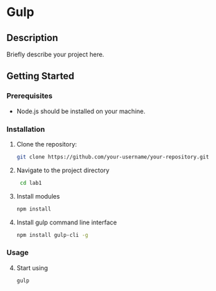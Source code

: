 # Gulp

## Description
Briefly describe your project here.

## Getting Started

### Prerequisites
- Node.js should be installed on your machine.

### Installation
1. Clone the repository: 
   ```sh
   git clone https://github.com/your-username/your-repository.git
2. Navigate to the project directory
    ```sh
     cd lab1
3. Install modules
    ```sh
    npm install
3. Install gulp command line interface
    ```sh
    npm install gulp-cli -g
### Usage
4. Start using
    ```sh
    gulp